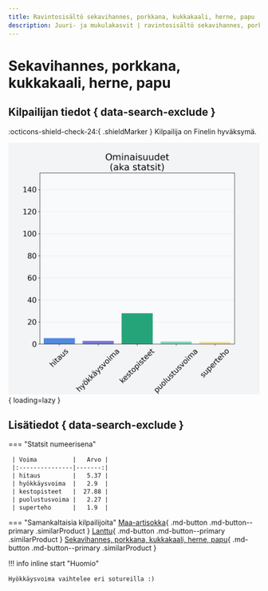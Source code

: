 ```yaml
---
title: Ravintosisältö sekavihannes, porkkana, kukkakaali, herne, papu
description: Juuri- ja mukulakasvit | ravintosisältö sekavihannes, porkkana, kukkakaali, herne, papu
---
```


# Sekavihannes, porkkana, kukkakaali, herne, papu


## Kilpailijan tiedot { data-search-exclude }

:octicons-shield-check-24:{ .shieldMarker } Kilpailija on Finelin hyväksymä.

![Sekavihannes, porkkana, kukkakaali, herne, papu](./images/sekavihannes-porkkana-kukkakaali-herne-papu.png){ loading=lazy }

## Lisätiedot { data-search-exclude }
=== "Statsit numeerisena"

     | Voima          |   Arvo |
     |:---------------|-------:|
     | hitaus         |   5.37 |
     | hyökkäysvoima  |   2.9  |
     | kestopisteet   |  27.88 |
     | puolustusvoima |   2.27 |
     | superteho      |   1.9  |

=== "Samankaltaisia kilpailijoita"
    [Maa-artisokka](/maa-artisokka){ .md-button .md-button--primary .similarProduct }
    [Lanttu](/lanttu){ .md-button .md-button--primary .similarProduct }
    [Sekavihannes, porkkana, kukkakaali, herne, papu](/sekavihannes-porkkana-kukkakaali-herne-papu){ .md-button .md-button--primary .similarProduct }

!!! info inline start "Huomio"

    Hyökkäysvoima vaihtelee eri sotureilla :)
